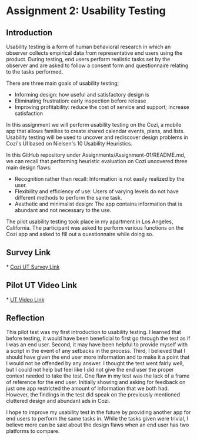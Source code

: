 # Assignment 2: Usability Testing

<h2>Introduction</h2>

Usability testing is a form of human behavioral research in which an observer collects empirical data from representative end users using the product.
During testing, end users perform realistic tasks set by the observer and are asked to follow a consent form and questionnaire relating to the tasks performed.

There are three main goals of usability testing;
  * Informing design: how useful and satisfactory design is
  * Eliminating frustration: early inspection before release
  * Improving profitability: reduce the cost of service and support; increase satisfaction

In this assignment we will perform usability testing on the Cozi, a mobile app that allows families to create shared calendar events, plans, and lists.
Usability testing will be used to uncover and rediscover design problems in Cozi's UI based on Nielsen's 10 Usability Heuristics.

In this GitHub repository under Assignments/Assignment-01/README.md, we can recall that performing heuristic evaluation on Cozi uncovered three main design flaws:
  * Recognition rather than recall: Information is not easily realized by the user.
  * Flexibility and efficiency of use: Users of varying levels do not have different methods to perform the same task.
  * Aesthetic and minimalist design: The app contains information that is abundant and not necessary to the use.

The pilot usability testing took place in my apartment in Los Angeles, California. The participant was asked to perform various functions on the Cozi app and asked to fill out a questionnaire while doing so.
  
 <h2>Survey Link</h2>
  * <a href="https://forms.gle/M9NAgsRRmxsaoJwF6">Cozi UT Survey Link</a>
 
 <h2>Pilot UT Video Link</h2>
  * <a href="https://drive.google.com/file/d/1-4vRCRC8d2PlCws7ou8v7D6SUjS4wVRi/view?usp=sharing">UT Video Link</a>
 
<h2>Reflection</h2>
This pilot test was my first introduction to usability testing. I learned that before testing, it would have been beneficial to first go through the test as if I was an end user. Second, it may have been helpful to provide myself with a script in the event of any setbacks in the process. Third, I believed that I should have given the end user more information and to make it a point that I would not be offended by any answer. I thought the test went fairly well, but I could not help but feel like I did not give the end user the proper context needed to take the test. One flaw in my test was the lack of a frame of reference for the end user. Initially showing and asking for feedback on just one app restricted the amount of information that we both had. However, the findings in the test did speak on the previously mentioned cluttered design and abundant ads in Cozi.


I hope to improve my usability test in the future by providing another app for end users to perform the same tasks in. While the tasks given were trivial, I believe more can be said about the design flaws when an end user has two platforms to compare.
